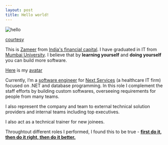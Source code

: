 ```yaml
---
layout: post
title: Hello world!
---
```


![hello](http://ticketsynergy.com/wp-content/uploads/2015/06/Hello-World.png)

[courtesy](http://ticketsynergy.com/2015/06/hello-world/)

This is [Zameer](https://www.dropbox.com/s/v56nkguwrqrx53z/ZameerAnsariBiomc.pdf?dl=0) from [India's financial capital](http://www.incredibleindia.org/travel/destination/mumbai/mumbai-introduction). I have graduated in IT from [Mumbai University](http://mu.ac.in). I believe that by **learning yourself** and **doing yourself** you can build more software.

[Here](https://avatars3.githubusercontent.com/u/11885888?v=3&s=80) is my [avatar](https://gravatar.com/)

Currently, I’m a [software engineer](https://www.linkedin.com/in/xameeramir) for [Next Services](http://www.nextservices.com/) (a healthcare IT firm) focused on .NET and database programming. In this role I complement the staff efforts by building custom softwares, overseeing requirements for people from many teams.

I also represent the company and team to external technical solution providers and internal teams including
top executives. 

I also act as a technical trainer for new joinees.

Throughtout different roles I performed, I found this to be true -
[**first do it, then do it right, then do it better.**](http://addyosmani.com/blog/)
